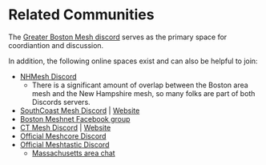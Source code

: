 # Related Communities

The [Greater Boston Mesh discord](https://discord.gg/MUVASVEEES) serves as the primary space for coordiantion and discussion.

In addition, the following online spaces exist and can also be helpful to join:

- [NHMesh Discord](https://discord.gg/PkbHWSEXBv)
  - There is a significant amount of overlap between the Boston area mesh and the New Hampshire mesh, so many folks are part of both Discords servers.
- [SouthCoast Mesh Discord](https://discord.gg/sZudrRnua5) | [Website](https://southcoastmesh.com/)
- [Boston Meshnet Facebook group](https://www.facebook.com/groups/376287875353461)
- [CT Mesh Discord](https://discord.gg/m4F328as3K) | [Website](https://ctmesh.org/)
- [Official Meshcore Discord](https://discord.gg/bSuST8xvet)
- [Official Meshtastic Discord](https://discord.gg/meshtastic)
  - [Massachusetts area chat](https://discord.com/channels/867578229534359593/1201546802437042286)
